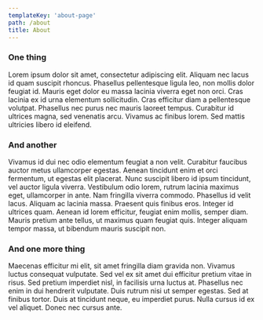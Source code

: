 ```yaml
---
templateKey: 'about-page'
path: /about
title: About
---
```

### One thing
Lorem ipsum dolor sit amet, consectetur adipiscing elit. Aliquam nec lacus id quam suscipit rhoncus. Phasellus pellentesque ligula leo, non mollis dolor feugiat id. Mauris eget dolor eu massa lacinia viverra eget non orci. Cras lacinia ex id urna elementum sollicitudin. Cras efficitur diam a pellentesque volutpat. Phasellus nec purus nec mauris laoreet tempus. Curabitur id ultrices magna, sed venenatis arcu. Vivamus ac finibus lorem. Sed mattis ultricies libero id eleifend.

### And another 
Vivamus id dui nec odio elementum feugiat a non velit. Curabitur faucibus auctor metus ullamcorper egestas. Aenean tincidunt enim et orci fermentum, ut egestas elit placerat. Nunc suscipit libero id ipsum tincidunt, vel auctor ligula viverra. Vestibulum odio lorem, rutrum lacinia maximus eget, ullamcorper in ante. Nam fringilla viverra commodo. Phasellus id velit lacus. Aliquam ac lacinia massa. Praesent quis finibus eros. Integer id ultrices quam. Aenean id lorem efficitur, feugiat enim mollis, semper diam. Mauris pretium ante tellus, ut maximus quam feugiat quis. Integer aliquam tempor massa, ut bibendum mauris suscipit non.

### And one more thing
Maecenas efficitur mi elit, sit amet fringilla diam gravida non. Vivamus luctus consequat vulputate. Sed vel ex sit amet dui efficitur pretium vitae in risus. Sed pretium imperdiet nisl, in facilisis urna luctus at. Phasellus nec enim in dui hendrerit vulputate. Duis rutrum nisi ut semper egestas. Sed at finibus tortor. Duis at tincidunt neque, eu imperdiet purus. Nulla cursus id ex vel aliquet. Donec nec cursus ante.


